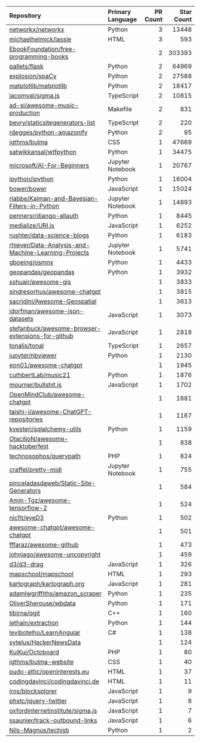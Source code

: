 | Repository | Primary Language | PR Count | Star Count |
| :-- | :-- | --: | --: |
| [networkx/networkx](https://github.com/networkx/networkx) | Python | 3 | 13448 |
| [michaelhelmick/lassie](https://github.com/michaelhelmick/lassie) | HTML | 3 | 593 |
| [EbookFoundation/free-programming-books](https://github.com/EbookFoundation/free-programming-books) |  | 2 | 303393 |
| [pallets/flask](https://github.com/pallets/flask) | Python | 2 | 64969 |
| [explosion/spaCy](https://github.com/explosion/spaCy) | Python | 2 | 27588 |
| [matplotlib/matplotlib](https://github.com/matplotlib/matplotlib) | Python | 2 | 18417 |
| [jacomyal/sigma.js](https://github.com/jacomyal/sigma.js) | TypeScript | 2 | 10815 |
| [ad-si/awesome-music-production](https://github.com/ad-si/awesome-music-production) | Makefile | 2 | 831 |
| [bevry/staticsitegenerators-list](https://github.com/bevry/staticsitegenerators-list) | TypeScript | 2 | 220 |
| [rdegges/python-amazonify](https://github.com/rdegges/python-amazonify) | Python | 2 | 95 |
| [jgthms/bulma](https://github.com/jgthms/bulma) | CSS | 1 | 47669 |
| [satwikkansal/wtfpython](https://github.com/satwikkansal/wtfpython) | Python | 1 | 34475 |
| [microsoft/AI-For-Beginners](https://github.com/microsoft/AI-For-Beginners) | Jupyter Notebook | 1 | 20767 |
| [ipython/ipython](https://github.com/ipython/ipython) | Python | 1 | 16004 |
| [bower/bower](https://github.com/bower/bower) | JavaScript | 1 | 15024 |
| [rlabbe/Kalman-and-Bayesian-Filters-in-Python](https://github.com/rlabbe/Kalman-and-Bayesian-Filters-in-Python) | Jupyter Notebook | 1 | 14893 |
| [pennersr/django-allauth](https://github.com/pennersr/django-allauth) | Python | 1 | 8445 |
| [medialize/URI.js](https://github.com/medialize/URI.js) | JavaScript | 1 | 6252 |
| [rushter/data-science-blogs](https://github.com/rushter/data-science-blogs) | Python | 1 | 6183 |
| [rhiever/Data-Analysis-and-Machine-Learning-Projects](https://github.com/rhiever/Data-Analysis-and-Machine-Learning-Projects) | Jupyter Notebook | 1 | 5741 |
| [gboeing/osmnx](https://github.com/gboeing/osmnx) | Python | 1 | 4433 |
| [geopandas/geopandas](https://github.com/geopandas/geopandas) | Python | 1 | 3932 |
| [sshuair/awesome-gis](https://github.com/sshuair/awesome-gis) |  | 1 | 3833 |
| [sindresorhus/awesome-chatgpt](https://github.com/sindresorhus/awesome-chatgpt) |  | 1 | 3815 |
| [sacridini/Awesome-Geospatial](https://github.com/sacridini/Awesome-Geospatial) |  | 1 | 3613 |
| [jdorfman/awesome-json-datasets](https://github.com/jdorfman/awesome-json-datasets) | JavaScript | 1 | 3073 |
| [stefanbuck/awesome-browser-extensions-for-github](https://github.com/stefanbuck/awesome-browser-extensions-for-github) | JavaScript | 1 | 2818 |
| [tonaljs/tonal](https://github.com/tonaljs/tonal) | TypeScript | 1 | 2657 |
| [jupyter/nbviewer](https://github.com/jupyter/nbviewer) | Python | 1 | 2130 |
| [eon01/awesome-chatgpt](https://github.com/eon01/awesome-chatgpt) |  | 1 | 1945 |
| [cuthbertLab/music21](https://github.com/cuthbertLab/music21) | Python | 1 | 1876 |
| [mourner/bullshit.js](https://github.com/mourner/bullshit.js) | JavaScript | 1 | 1702 |
| [OpenMindClub/awesome-chatgpt](https://github.com/OpenMindClub/awesome-chatgpt) |  | 1 | 1681 |
| [taishi-i/awesome-ChatGPT-repositories](https://github.com/taishi-i/awesome-ChatGPT-repositories) |  | 1 | 1167 |
| [kvesteri/sqlalchemy-utils](https://github.com/kvesteri/sqlalchemy-utils) | Python | 1 | 1159 |
| [OtacilioN/awesome-hacktoberfest](https://github.com/OtacilioN/awesome-hacktoberfest) |  | 1 | 838 |
| [technosophos/querypath](https://github.com/technosophos/querypath) | PHP | 1 | 824 |
| [craffel/pretty-midi](https://github.com/craffel/pretty-midi) | Jupyter Notebook | 1 | 755 |
| [pinceladasdaweb/Static-Site-Generators](https://github.com/pinceladasdaweb/Static-Site-Generators) |  | 1 | 584 |
| [Amin-Tgz/awesome-tensorflow-2](https://github.com/Amin-Tgz/awesome-tensorflow-2) |  | 1 | 524 |
| [nicfit/eyeD3](https://github.com/nicfit/eyeD3) | Python | 1 | 502 |
| [awesome-chatgpt/awesome-chatgpt](https://github.com/awesome-chatgpt/awesome-chatgpt) |  | 1 | 501 |
| [fffaraz/awesome-github](https://github.com/fffaraz/awesome-github) |  | 1 | 473 |
| [johnjago/awesome-uncopyright](https://github.com/johnjago/awesome-uncopyright) |  | 1 | 459 |
| [d3/d3-drag](https://github.com/d3/d3-drag) | JavaScript | 1 | 326 |
| [mapschool/mapschool](https://github.com/mapschool/mapschool) | HTML | 1 | 293 |
| [kartograph/kartograph.org](https://github.com/kartograph/kartograph.org) | JavaScript | 1 | 281 |
| [adamlwgriffiths/amazon_scraper](https://github.com/adamlwgriffiths/amazon_scraper) | Python | 1 | 235 |
| [OliverSherouse/wbdata](https://github.com/OliverSherouse/wbdata) | Python | 1 | 171 |
| [tibirna/qgit](https://github.com/tibirna/qgit) | C++ | 1 | 160 |
| [lethain/extraction](https://github.com/lethain/extraction) | Python | 1 | 144 |
| [levibotelho/LearnAngular](https://github.com/levibotelho/LearnAngular) | C# | 1 | 138 |
| [sytelus/HackerNewsData](https://github.com/sytelus/HackerNewsData) |  | 1 | 124 |
| [KuiKui/Octoboard](https://github.com/KuiKui/Octoboard) | PHP | 1 | 80 |
| [jgthms/bulma-website](https://github.com/jgthms/bulma-website) | CSS | 1 | 40 |
| [pudo-attic/openinterests.eu](https://github.com/pudo-attic/openinterests.eu) | HTML | 1 | 37 |
| [codingdavinci/codingdavinci.de](https://github.com/codingdavinci/codingdavinci.de) | HTML | 1 | 11 |
| [iros/blocksplorer](https://github.com/iros/blocksplorer) | JavaScript | 1 | 9 |
| [phstc/jquery-twitter](https://github.com/phstc/jquery-twitter) | JavaScript | 1 | 8 |
| [oxfordinternetinstitute/sigma.js](https://github.com/oxfordinternetinstitute/sigma.js) | JavaScript | 1 | 7 |
| [ssaunier/track-outbound-links](https://github.com/ssaunier/track-outbound-links) | JavaScript | 1 | 6 |
| [Nils-Magnus/techisb](https://github.com/Nils-Magnus/techisb) | Python | 1 | 2 |
